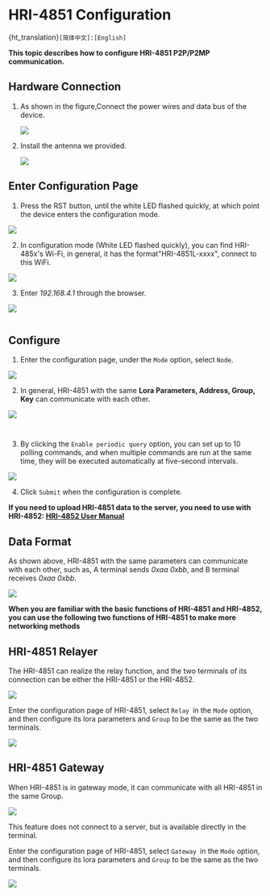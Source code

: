 # HRI-4851 Configuration

{ht_translation}`[简体中文]:[English]`

**This topic describes how to configure HRI-4851 P2P/P2MP communication.**

## Hardware Connection
1. As shown in the figure,Connect the power wires and data bus of the device.

   ![](img/4851poweron.png) 

2. Install the antenna we provided.

   ![](img/02.png) 

## Enter Configuration Page
1. Press the RST button, until the white LED flashed quickly, at which point the device enters the configuration mode.

  ![](img/12.png)

2. In configuration mode (White LED flashed quickly), you can find HRI-485x's Wi-Fi, in general, it has the format"HRI-4851L-xxxx", connect to this WiFi.

![](img/4851/wifi.png)

3. Enter *192.168.4.1* through the browser.

![](img/4851/ap.png)

```{Warning} Note that if you have just configured another device, don't just refresh '192.168.4.1', you should retype it.
```

## Configure
1. Enter the configuration page, under the `Mode` option, select `Node`.

![](img/04.png)

2. In general, HRI-4851 with the same **Lora Parameters, Address, Group, Key** can communicate with each other. 

![](img/4851.png)

``` {Note} 'BaudRate' 'Data Mode' should be consistent with the terminal device.
```

``` {Tip} When the Address is *FFFF*, the device communicates with a device of any address(Group still has to be the same)
```

3. By clicking the `Enable periodic query` option, you can set up to 10 polling commands, and when multiple commands are run at the same time, they will be executed automatically at five-second intervals.

![](img/03.png)

4. Click `Submit` when the configuration is complete. 

**If you need to upload HRI-4851 data to the server, you need to use with HRI-4852: [HRI-4852 User Manual](docs.heltec.org/en/ready_to_use/hri-485x/hri-4852.html)**

## Data Format
As shown above, HRI-4851 with the same parameters can communicate with each other, such as, A terminal sends *0xaa 0xbb*, and B terminal receives *0xaa 0xbb*.

![](img/05.png)

**When you are familiar with the basic functions of HRI-4851 and HRI-4852, you can use the following two functions of HRI-4851 to make more networking methods**

## HRI-4851 Relayer

The HRI-4851 can realize the relay function, and the two terminals of its connection can be either the HRI-4851 or the HRI-4852.

![](img/4851/relayer(1).png)

Enter the configuration page of HRI-4851, select `Relay `in the `Mode` option, and then configure its lora parameters and `Group` to be the same as the two terminals.

![](img/4851/relayer.png)

## HRI-4851 Gateway

When HRI-4851 is in gateway mode, it can communicate with all HRI-4851 in the same Group.

![](img/application_example/06.png)

This feature does not connect to a server, but is available directly in the terminal.

Enter the configuration page of HRI-4851, select `Gateway `in the `Mode` option, and then configure its lora parameters and `Group` to be the same as the two terminals.

![](img/gateway.png)

